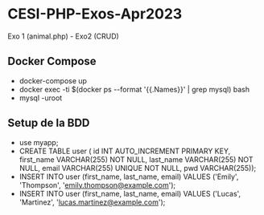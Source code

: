 # CESI-PHP-Exos-Apr2023
Exo 1 (animal.php) - Exo2 (CRUD)

## Docker Compose
- docker-compose up
- docker exec -ti $(docker ps --format '{{.Names}}' | grep mysql) bash
- mysql -uroot

## Setup de la BDD
- use myapp;
- CREATE TABLE user ( id INT AUTO_INCREMENT PRIMARY KEY, first_name VARCHAR(255) NOT NULL, last_name VARCHAR(255) NOT NULL, email VARCHAR(255) UNIQUE NOT NULL, pwd VARCHAR(255));
- INSERT INTO user (first_name, last_name, email) VALUES ('Emily', 'Thompson', 'emily.thompson@example.com');
- INSERT INTO user (first_name, last_name, email) VALUES ('Lucas', 'Martinez', 'lucas.martinez@example.com');
